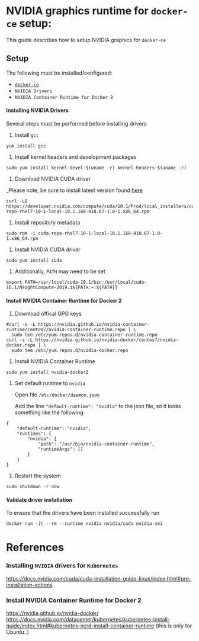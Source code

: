 # NVIDIA graphics runtime for `docker-ce` setup:
This guide describes how to setup NVIDIA graphics for `docker-ce`

## Setup
The following must be installed/configured:

* [`docker-ce`](INSTALL-DOCKER-CE.md)
* `NVIDIA Drivers`
* `NVIDIA Container Runtime for Docker 2`

#### Installing NVIDIA Drivers
Several steps must be performed before installing drivers

1) Install `gcc`

```
yum install gcc
```

1) Install kernel headers and development packages

```
sudo yum install kernel-devel-$(uname -r) kernel-headers-$(uname -r)
```

1) Download NVIDIA CUDA driver

_Please note, be sure to install latest version found [here](https://developer.nvidia.com/cuda-downloads?target_os=Linux&target_arch=x86_64&target_distro=RHEL&target_version=7&target_type=rpmlocal)

```
curl -LO https://developer.nvidia.com/compute/cuda/10.1/Prod/local_installers/cuda-repo-rhel7-10-1-local-10.1.168-418.67-1.0-1.x86_64.rpm
```

1) Install repository metadata

```
sudo rpm -i cuda-repo-rhel7-10-1-local-10.1.168-418.67-1.0-1.x86_64.rpm
```

1) Install NVIDIA CUDA driver

```
sudo yum install cuda
```

1) Additionally, `PATH` may need to be set

```
export PATH=/usr/local/cuda-10.1/bin:/usr/local/cuda-10.1/NsightCompute-2019.1${PATH:+:${PATH}}
```

#### Install NVIDIA Container Runtime for Docker 2

1) Download offical GPG keys

```
#curl -s -L https://nvidia.github.io/nvidia-container-runtime/centos7/nvidia-container-runtime.repo | \
  sudo tee /etc/yum.repos.d/nvidia-container-runtime.repo
curl -s -L https://nvidia.github.io/nvidia-docker/centos7/nvidia-docker.repo | \
  sudo tee /etc/yum.repos.d/nvidia-docker.repo
```

1) Install NVIDIA Container Runtime

```
sudo yum install nvidia-docker2
```

1) Set default runtime to `nvidia`

    Open file `/etc/docker/daemon.json`

    Add the line `"default-runtime": "nvidia"` to the json file, so it looks something like the following:

```
{
    "default-runtime": "nvidia",
    "runtimes": {
        "nvidia": {
            "path": "/usr/bin/nvidia-container-runtime",
            "runtimeArgs": []
        }
    }
}
```

1) Restart the system

```
sudo shutdown -r now
```

#### Validate driver installation
To ensure that the drivers have been installed successfully run

```
docker run -it --rm --runtime nvidia nvidia/cuda nvidia-smi
```

# References

### Installing `NVIDIA` drivers for `Kubernetes`
https://docs.nvidia.com/cuda/cuda-installation-guide-linux/index.html#pre-installation-actions

### Install NVIDIA Container Runtime for Docker 2
https://nvidia.github.io/nvidia-docker/
https://docs.nvidia.com/datacenter/kubernetes/kubernetes-install-guide/index.html#kubernetes-ncrd-install-container-runtime (this is only for Ubuntu..)
